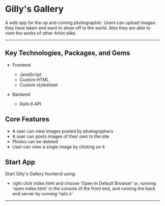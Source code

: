 # Gilly's Gallery

A web app for the up and coming photographer. Users can upload images they have taken and want to show off to the world. Also they are able to view the works of other Artist alike.
_______________________________________________________________________________________
## Key Technologies, Packages, and Gems

* Frontend
    * JavaScript
    * Custom HTML
    * Custom stylesheet
    
* Backend
    * Rails 6 API

## Core Features
* A user can view images posted by photographers
* A user can posts images of their own to the site
* Photos can be deleted
* User can view a single image by clicking on it

## Start App
Start Gilly's Gallery frontend using:
* right click index.html and choose 'Open In Default Browser' or,
running 'open index.html' in the console of the front end, and running the back end server by running 'rails s'
_______________________________________________________________________________________
